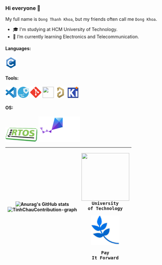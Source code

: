 ### Hi everyone 👋

My full name is `Dong Thanh Khoa`, but my friends often call me `Dong Khoa`.

- 🎓 I'm studying at HCM University of Technology.
- 🌱 I’m currently learning Electronics and Telecommunication.

<h4 align="left">Languages:</h4>
<p><a target="_blank" rel="noreferrer"> 
<img src="./Icons/c-original.svg"                           width="35" height="35"/></a></p>

<h4 align="left">Tools:</h4>
<p><a target="_blank" rel="noreferrer">
<img src="./Icons/code.png"                                 width="35" height="35"/>
<img src="./Icons/stm32cube.png"                            width="35" height="35"/>
<img src="./Icons/git-scm-icon.svg"                         width="35" height="35"/> 
<img src="./Icons/Github.ico"                               width="35" height="35"/>
<img src="./Icons/altium_designer.png"                      width="35" height="35"/>
<img src="./Icons/kicad.png"                                width="35" height="35"/></a></p>

<h4 align="left">OS:</h4>

<p><a target="_blank" rel="noreferrer">
<img src="./Icons/free_rtos.png"                            width="100" height="45"/>
<img src="./Icons/zephyr_logo_r_color_negative_big.svg"     width="130" height="80"/><a></p>

|![Anurag's GitHub stats](https://github-readme-stats.vercel.app/api?username=Hnit3003&show_icons=true&theme=transparent&custom_title=MyStats&rank_icon=github&hide_border=true&icon_color=FFFFFF&title_color=FFFFFF&ring_color=FFFFFF&text_color=1488D8&card_width=500)<br><img src="https://github-readme-activity-graph.vercel.app/graph?username=Hnit3003&bg_color=0e1118&hide_border=true&custom_title=TinhChau's%20Contribution%20Graph&area=true&area_color=1488D8&title_color=1488D8&line=1488D8&point=1488D8&theme=high-contrast" width="650" alt="TinhChauContribution-graph" title="TinhChau's Contribution Graph">|<pre><img align="center" width="150" height="150" src="Icons/bku.ico"/><br>University of Technology</pre> <pre><img align="center" width="90" height="93" src="Icons/PIF_Leaf.png"/><br><br>Pay It Forward</pre>|
|---|---|
